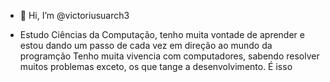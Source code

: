 - 👋 Hi, I’m @victoriusuarch3

- Estudo Ciências da Computação, 
tenho muita vontade de aprender e estou dando um passo de cada vez em direção ao mundo da programção
Tenho muita vivencia com computadores, sabendo resolver muitos problemas exceto, os que tange a desenvolvimento.
É isso 
